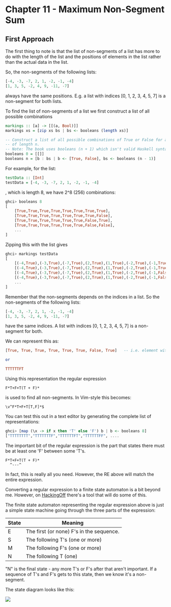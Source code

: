 Chapter 11 - Maximum Non-Segment Sum
====================================

First Approach
--------------

The first thing to note is that the list of non-segments of a list has more to 
do with the length of the list and the positions of elements in the list rather than
the actual data in the list.

So, the non-segments of the following lists:

```haskell
[-4, -3, -7, 2, 1, -2, -1, -4]
[1, 3, 5, -2, 4, 9, -11, -7]
```

always have the same positions. E.g. a list with indices [0, 1, 2, 3, 4, 5, 7] is a non-segment
for both lists.

To find the list of non-segments of a list we first construct
a list of all possible combinations

```haskell
markings :: [a] -> [[(a, Bool)]]
markings xs = [zip xs bs | bs <- booleans (length xs)]

-- Construct a list of all possible combinations of True or False for a list
-- of length n.
-- Note: The book uses booleans (n + 1) which isn't valid Haskell syntax
booleans 0 = [[]]
booleans n = [b : bs | b <- [True, False], bs <- booleans (n - 1)]
```

For example, for the list:

```haskell
testData :: [Int]
testData = [-4, -3, -7, 2, 1, -2, -1, -4]
```

, which is length 8, we have 2^8 (256) combinations:

```haskell
ghci> booleans 8
[
    [True,True,True,True,True,True,True,True],
    [True,True,True,True,True,True,True,False],
    [True,True,True,True,True,True,False,True],
    [True,True,True,True,True,True,False,False],
    ...
]
```

Zipping this with the list gives

```haskell
ghci> markings testData
[
    [(-4,True),(-3,True),(-7,True),(2,True),(1,True),(-2,True),(-1,True),(-4,True)],
    [(-4,True),(-3,True),(-7,True),(2,True),(1,True),(-2,True),(-1,True),(-4,False)],
    [(-4,True),(-3,True),(-7,True),(2,True),(1,True),(-2,True),(-1,False),(-4,True)],
    [(-4,True),(-3,True),(-7,True),(2,True),(1,True),(-2,True),(-1,False),(-4,False)],
    ...
]
```

Remember that the non-segments depends on the indices in a list. So the non-segments
of the following lists:

```haskell
[-4, -3, -7, 2, 1, -2, -1, -4]
[1, 3, 5, -2, 4, 9, -11, -7]
```

have the same indices. A list with indices [0, 1, 2, 3, 4, 5, 7] is a non-segment for both.

We can represent this as:

```haskell
[True, True, True, True, True, True, False, True]   -- i.e. element with index 6 is missing.

or 

TTTTTTFT
```

Using this representation the regular expression

```shell
F*T+F+T(T + F)*
```

is used to find all non-segments.  In Vim-style this becomes:

```shell
\v^F*T+F+T[T,F]*$
```

You can test this out in a text editor by generating the complete list of representations:

```haskell
ghci> [map (\x -> if x then 'T' else 'F') b | b <- booleans 8]
["TTTTTTTT","TTTTTTTF","TTTTTTFT","TTTTTTFF", ....
```

The important bit of the regular expression is the part that states there 
must be at least one 'F' between some 'T's.

```shell
F*T+F+T(T + F)*
  ^---^
```

In fact, this is really all you need. However, the RE above will match the entire expression.

Converting a regular expression to a finite state automaton is a bit beyond me. However, 
on [HackingOff](http://hackingoff.com/compilers/regular-expression-to-nfa-dfa)
there's a tool that will do some of this.

The finite state automaton representing the regular expression above is just a simple state
machine going through the three parts of the expression:

State | Meaning
----|---------
 E  | The first (or none) F's in the sequence.
 S  | The following T's (one or more)
 M  | The following F's (one or more)
 N  | The following T (one)


"N" is the final state - any more T's or F's after that aren't important. If a 
sequence of T's and F's gets to this state, then we know it's a non-segment.

The state diagram looks like this:

![](https://github.com/derekmcloughlin/pearls/blob/master/chap11/state-diagram.svg)

